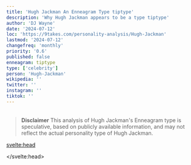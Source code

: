 ```yaml
---
title: 'Hugh Jackman An Enneagram Type tiptype'
description: 'Why Hugh Jackman appears to be a type tiptype'
author: 'DJ Wayne'
date: '2024-07-12'
loc: 'https://9takes.com/personality-analysis/Hugh-Jackman'
lastmod: '2024-07-12'
changefreq: 'monthly'
priority: '0.6'
published: false
enneagram: tiptype
type: ['celebrity']
person: 'Hugh-Jackman'
wikipedia: ''
twitter: ''
instagram: ''
tiktok: ''
---
```


<!--
    childhood and upbringing
    first big success
    style habits and quirks that relate to their personality type
    stressful moments in their life and how they handled them
    comfort- moments in their life where they are doing well and killing it
-->
<!-- // keywords:  -->

<script>
	// import  PopCard  from "$lib/components/atoms/PopCard.svelte";
</script>

<div
	style="display: flex;
    justify-content: center;
    margin: 1rem 0;
	"
>
	<!-- <PopCard
		image={`/types/tiptypes/${'Hugh-Jackman'}.webp`}
		enneagramType={tiptype}
		showIcon={false}
		displayText="Hugh Jackman"
		subtext=""
	/> -->
</div>

> **Disclaimer** This analysis of Hugh Jackman's Enneagram type is speculative, based on publicly available information, and may not reflect the actual personality type of Hugh Jackman.

<p class="firstLetter"></p>

<svelte:head>

<script type="application/ld+json">

</script>

</svelte:head>

<style lang="scss"></style>
